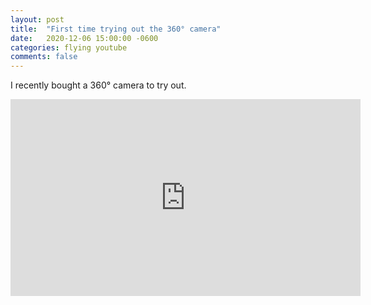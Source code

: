 ```yaml
---
layout: post
title:  "First time trying out the 360° camera"
date:   2020-12-06 15:00:00 -0600
categories: flying youtube
comments: false
---
```

I recently bought a 360° camera to try out. 


<iframe width="560" height="315" src="https://www.youtube.com/embed/rPO8z3_YOcg?vq=hd1440" title="YouTube video player" frameborder="0" allow="accelerometer; autoplay; clipboard-write; encrypted-media; gyroscope; picture-in-picture" allowfullscreen></iframe>
